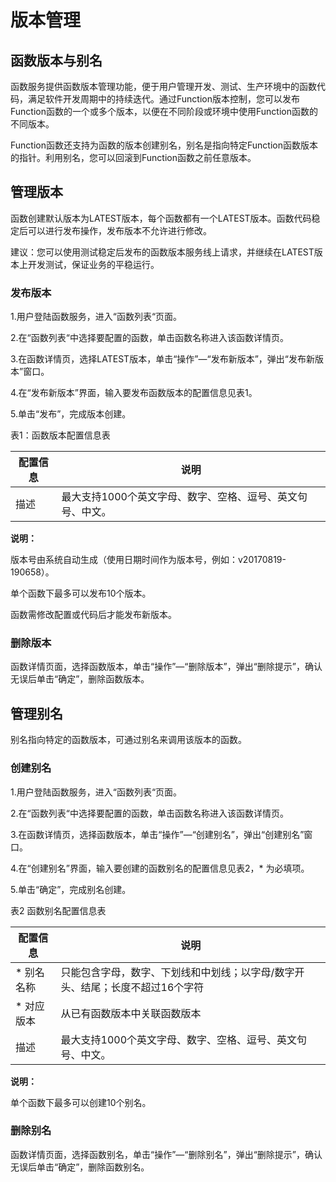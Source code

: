 # 版本管理

## 函数版本与别名

 
函数服务提供函数版本管理功能，便于用户管理开发、测试、生产环境中的函数代码，满足软件开发周期中的持续迭代。通过Function版本控制，您可以发布Function函数的一个或多个版本，以便在不同阶段或环境中使用Function函数的不同版本。
 
Function函数还支持为函数的版本创建别名，别名是指向特定Function函数版本的指针。利用别名，您可以回滚到Function函数之前任意版本。

 

## 管理版本

函数创建默认版本为LATEST版本，每个函数都有一个LATEST版本。函数代码稳定后可以进行发布操作，发布版本不允许进行修改。

建议：您可以使用测试稳定后发布的函数版本服务线上请求，并继续在LATEST版本上开发测试，保证业务的平稳运行。

### 发布版本

 1.用户登陆函数服务，进入“函数列表“页面。
 
 2.在“函数列表“中选择要配置的函数，单击函数名称进入该函数详情页。
 
 3.在函数详情页，选择LATEST版本，单击“操作”—“发布新版本”，弹出“发布新版本”窗口。
 
 4.在“发布新版本”界面，输入要发布函数版本的配置信息见表1。
 
 5.单击“发布”，完成版本创建。
 
 表1：函数版本配置信息表

| 配置信息 | 说明                                                       |
| -------- | ---------------------------------------------------------- |
| 描述     | 最大支持1000个英文字母、数字、空格、逗号、英文句号、中文。 |



 **说明：**

版本号由系统自动生成（使用日期时间作为版本号，例如：v20170819-190658）。

单个函数下最多可以发布10个版本。

函数需修改配置或代码后才能发布新版本。


### 删除版本

函数详情页面，选择函数版本，单击“操作”—“删除版本”，弹出“删除提示”，确认无误后单击“确定”，删除函数版本。

 

## 管理别名

别名指向特定的函数版本，可通过别名来调用该版本的函数。

### 创建别名

1.用户登陆函数服务，进入“函数列表“页面。

2.在“函数列表“中选择要配置的函数，单击函数名称进入该函数详情页。

3.在函数详情页，选择函数版本，单击“操作”—“创建别名”，弹出“创建别名”窗口。

4.在“创建别名”界面，输入要创建的函数别名的配置信息见表2，* 为必填项。

5.单击“确定”，完成别名创建。

表2 函数别名配置信息表

| 配置信息  | 说明                                                         |
| --------- | ------------------------------------------------------------ |
| * 别名名称 | 只能包含字母，数字、下划线和中划线；以字母/数字开头、结尾；长度不超过16个字符 |
| * 对应版本 |  从已有函数版本中关联函数版本                                 |
|  描述      | 最大支持1000个英文字母、数字、空格、逗号、英文句号、中文。   |




**说明：**

单个函数下最多可以创建10个别名。
 

### 删除别名

函数详情页面，选择函数别名，单击“操作”—“删除别名”，弹出“删除提示”，确认无误后单击“确定”，删除函数别名。
